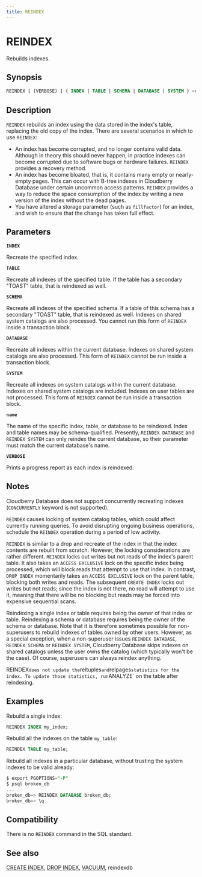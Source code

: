 ```yaml
---
title: REINDEX
---
```


# REINDEX

Rebuilds indexes.

## Synopsis

```sql
REINDEX [ (VERBOSE) ] { INDEX | TABLE | SCHEMA | DATABASE | SYSTEM } <name>
```

## Description

`REINDEX` rebuilds an index using the data stored in the index's table, replacing the old copy of the index. There are several scenarios in which to use `REINDEX`:

- An index has become corrupted, and no longer contains valid data. Although in theory this should never happen, in practice indexes can become corrupted due to software bugs or hardware failures. `REINDEX` provides a recovery method.
- An index has become bloated, that is, it contains many empty or nearly-empty pages. This can occur with B-tree indexes in Cloudberry Database under certain uncommon access patterns. `REINDEX` provides a way to reduce the space consumption of the index by writing a new version of the index without the dead pages.
- You have altered a storage parameter (such as `fillfactor`) for an index, and wish to ensure that the change has taken full effect.

## Parameters

**`INDEX`**

Recreate the specified index.

**`TABLE`**

Recreate all indexes of the specified table. If the table has a secondary "TOAST" table, that is reindexed as well.

**`SCHEMA`**

Recreate all indexes of the specified schema. If a table of this schema has a secondary "TOAST" table, that is reindexed as well. Indexes on shared system catalogs are also processed. You cannot run this form of `REINDEX` inside a transaction block.

**`DATABASE`**

Recreate all indexes within the current database. Indexes on shared system catalogs are also processed. This form of `REINDEX` cannot be run inside a transaction block.

**`SYSTEM`**

Recreate all indexes on system catalogs within the current database. Indexes on shared system catalogs are included. Indexes on user tables are not processed. This form of `REINDEX` cannot be run inside a transaction block.

**`name`**

The name of the specific index, table, or database to be reindexed. Index and table names may be schema-qualified. Presently, `REINDEX DATABASE` and `REINDEX SYSTEM` can only reindex the current database, so their parameter must match the current database's name.

**`VERBOSE`**

Prints a progress report as each index is reindexed.

## Notes

Cloudberry Database does not support concurrently recreating indexes (`CONCURRENTLY` keyword is not supported).

`REINDEX` causes locking of system catalog tables, which could affect currently running queries. To avoid disrupting ongoing business operations, schedule the `REINDEX` operation during a period of low activity.

`REINDEX` is similar to a drop and recreate of the index in that the index contents are rebuilt from scratch. However, the locking considerations are rather different. `REINDEX` locks out writes but not reads of the index's parent table. It also takes an `ACCESS EXCLUSIVE` lock on the specific index being processed, which will block reads that attempt to use that index. In contrast, `DROP INDEX` momentarily takes an `ACCESS EXCLUSIVE` lock on the parent table, blocking both writes and reads. The subsequent `CREATE INDEX` locks out writes but not reads; since the index is not there, no read will attempt to use it, meaning that there will be no blocking but reads may be forced into expensive sequential scans.

Reindexing a single index or table requires being the owner of that index or table. Reindexing a schema or database requires being the owner of the schema or database. Note that it is therefore sometimes possible for non-superusers to rebuild indexes of tables owned by other users. However, as a special exception, when a non-superuser issues `REINDEX DATABASE`, `REINDEX SCHEMA` or `REINDEX SYSTEM`, Cloudberry Database skips indexes on shared catalogs unless the user owns the catalog (which typically won't be the case). Of course, superusers can always reindex anything.

REINDEX` does not update the `reltuples` and `relpages` statistics for the index. To update those statistics, run `ANALYZE` on the table after reindexing.

## Examples

Rebuild a single index:

```sql
REINDEX INDEX my_index;
```

Rebuild all the indexes on the table `my_table`:

```sql
REINDEX TABLE my_table;
```

Rebuild all indexes in a particular database, without trusting the system indexes to be valid already:

```sql
$ export PGOPTIONS="-P"
$ psql broken_db
...
broken_db=> REINDEX DATABASE broken_db;
broken_db=> \q
```

## Compatibility

There is no `REINDEX` command in the SQL standard.

## See also

[CREATE INDEX](/i18n/zh/docusaurus-plugin-content-docs/current/sql-stmts/sql-stmt-create-index.md), [DROP INDEX](/i18n/zh/docusaurus-plugin-content-docs/current/sql-stmts/sql-stmt-drop-index.md), [VACUUM](/i18n/zh/docusaurus-plugin-content-docs/current/sql-stmts/sql-stmt-vacuum.md), reindexdb
